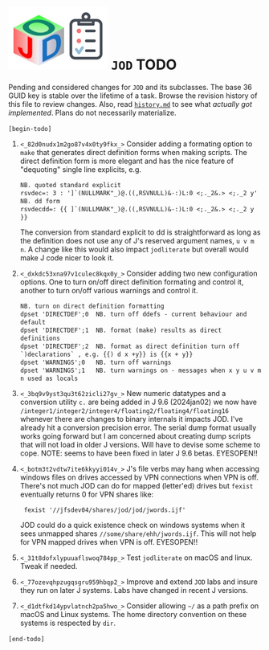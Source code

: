 
![jod todo list](todo_jod.png) `JOD` TODO
=========================================

Pending and considered changes for `JOD` and its subclasses.
The base 36 GUID key is stable over the lifetime of a task.
Browse the revision history of this file to review changes.
Also, read [`history.md`](https://github.com/bakerjd99/jod/blob/master/jod/history.md)
to see what *actually got implemented*. Plans do not necessarily materialize.

`[begin-todo]`

1. `<_82d0nudx1m2go87v4x0ty9fkx_>` Consider adding a formating option to `make` that generates
   direct definition forms when making scripts. The direct definition form
   is more elegant and has the nice feature of "dequoting" single line explicits, e.g.
   ~~~~
   NB. quoted standard explicit
   rsvdec=: 3 : ']`(NULLMARK"_)@.((,RSVNULL)&-:)L:0 <;._2&.> <;._2 y'
   NB. dd form
   rsvdecdd=: {{ ]`(NULLMARK"_)@.((,RSVNULL)&-:)L:0 <;._2&.> <;._2 y }}
   ~~~~
   The conversion from standard explicit to dd is straightforward as long
   as the definition does not use any of J's reserved argument names,
   `u v m n`.  A change like this would also impact `jodliterate` but
   overall would make J code nicer to look it.

2. `<_dxkdc53xna97v1culec8kqx0y_>` Consider adding two new configuration options. One to turn on/off direct definition
   formating and control it, another to turn on/off various warnings and control it.
   ~~~~
   NB. turn on direct definition formatting
   dpset 'DIRECTDEF';0  NB. turn off ddefs - current behaviour and default
   dpset 'DIRECTDEF';1  NB. format (make) results as direct definitions
   dpset 'DIRECTDEF';2  NB. format as direct definition turn off `)declarations` , e.g. {{) d x +y}} is {{x + y}}
   dpset 'WARNINGS';0   NB. turn off warnings
   dpset 'WARNINGS';1   NB. turn warnings on - messages when x y u v m n used as locals
   ~~~~

3. `<_3bq9v9yst3qu3t62zicli27gv_>` New numeric datatypes and a conversion utility `c.` are being
   added in J 9.6 (2024jan02) we now have
   `/integer1/integer2/integer4/floating2/floating4/floating16` whenever there are
   changes to binary internals it impacts JOD.  I've already hit a conversion precision error.
   The serial dump format usually works going forward but I am concerned about creating
   dump scripts that will not load in older J versions. Will have to devise some scheme
   to cope. NOTE: seems to have been fixed in later J 9.6 betas.
   EYESOPEN!!

4. `<_botm3t2vdtw7ite6kkyyi014v_>` J's file verbs may hang when accessing windows files on drives accessed by
   VPN connections when VPN is off. There's not much JOD can do for mapped (letter'ed)
   drives but `fexist` eventually returns 0 for VPN shares like:
   ~~~~
    fexist '//jfsdev04/shares/jod/jod/jwords.ijf'
   ~~~~
   JOD could do a quick existence check on windows systems when it sees unmapped
   shares `//some/share/ehh/jwords.ijf`.  This will not help for VPN mapped drives
   when VPN is off.
   EYESOPEN!!

5. `<_31t8dofxlypuuaflswoq784pp_>` Test `jodliterate` on macOS and linux. Tweak if needed.

6.  `<_77ozevqhpzugqsgru959hbqp2_>` Improve and extend `JOD` labs and insure they run on later J systems. Labs have changed in recent J versions.

7.    `<_d1dtfkd14ypvlatnch2pa5hwo_>` Consider allowing `~/` as a path prefix on macOS and Linux systems. The home directory convention on these systems is respected by `dir`.

`[end-todo]`
